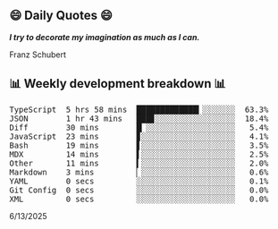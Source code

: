 ## 😄 Daily Quotes 😄

_**I try to decorate my imagination as much as I can.**_

Franz Schubert



## 📊 Weekly development breakdown 📊

<pre>TypeScript  5 hrs 58 mins  █████████████▎░░░░░░░  63.3%
JSON        1 hr 43 mins   ███▊░░░░░░░░░░░░░░░░░  18.4%
Diff        30 mins        █▏░░░░░░░░░░░░░░░░░░░   5.4%
JavaScript  23 mins        ▊░░░░░░░░░░░░░░░░░░░░   4.1%
Bash        19 mins        ▋░░░░░░░░░░░░░░░░░░░░   3.5%
MDX         14 mins        ▌░░░░░░░░░░░░░░░░░░░░   2.5%
Other       11 mins        ▍░░░░░░░░░░░░░░░░░░░░   2.0%
Markdown    3 mins         ▏░░░░░░░░░░░░░░░░░░░░   0.6%
YAML        0 secs         ░░░░░░░░░░░░░░░░░░░░░   0.1%
Git Config  0 secs         ░░░░░░░░░░░░░░░░░░░░░   0.0%
XML         0 secs         ░░░░░░░░░░░░░░░░░░░░░   0.0%</pre>

6/13/2025